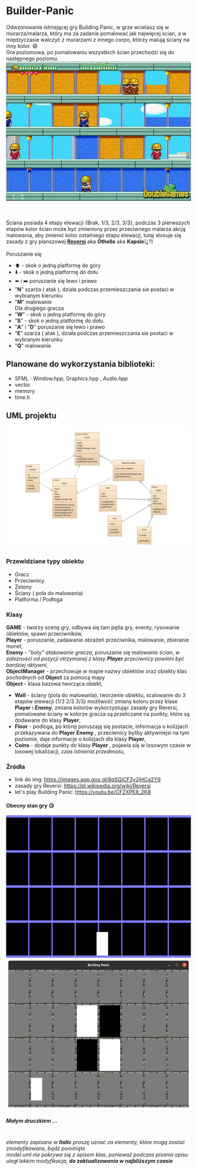 # Builder-Panic

Odwzorowanie istniejącej gry Building Panic, w grze wcielasz się w murarza/malarza, który ma za zadanie pomalować jak najwięcej ścian, a w międzyczasie walczyć z murarzami z innego corpo, którzy malują ściany na inny kolor. :smile: <br/>
Gra poziomowa, po pomalowaniu wszystkich ścian przechodzi się do następnego poziomu. <br/>
![Image of Building Panic](https://github.com/macnack/Builder-Panic/blob/master/images/building-panic_3_big.jpg)

<br/><br/>
Ściana posiada 4 etapy elewacji {Brak, 1/3, 2/3, 3/3}, podczas 3 pierwszych etapów kolor ścian może być zmieniony przez przeciwnego malarza akcją malowania, aby zmienić kolor ostatniego etapu elewacji, tutaj stosuje się zasady z gry planszowej [**Reversi**](https://pl.wikipedia.org/wiki/Reversi) aka **Othello** aka **Kapsle**(¿?) <br/>
<br/> Poruszanie się <br/>
* :arrow_up: - skok o jedną platformę do góry
* :arrow_down: - skok o jedną platformę do dołu
* :arrow_left: i :arrow_right: poruszanie się lewo i prawo
* "**N**" szarża ( atak ), działa podczas przemieszczania sie postaci w wybranym kierunku
* "**M**" malowanie
<br/> Dla drugiego gracza <br/>
* "**W**" - skok o jedną platformę do góry
* "**S**" - skok o jedną platformę do dołu
* "**A**" i "**D**" poruszanie się lewo i prawo
* "**E**" szarża ( atak ), działa podczas przemieszczania sie postaci w wybranym kierunku
* "**Q**" malowanie
## Planowane do wykorzystania biblioteki:

* SFML : Window.hpp, Graphics.hpp , *Audio.hpp*
* vector
* memory
* time.h

## UML projektu
![Image of UML model](https://github.com/macnack/Builder-Panic/blob/master/images/uml_model.png)

### Przewidziane typy obiektu
* Gracz
* Przeciwnicy
* Żetony
* Ściany ( pola do malowania)
* Platforma / Podłoga

### Klasy
**GAME** - tworzy scenę gry, odbywa się tam pętla gry, eventy, rysowanie obiektów, spawn przeciwników, <br/>
**Player** - poruszanie, zadawanie obrażeń przeciwnika, malowanie, zbieranie monet, <br/>
**Enemy** - *"boty" atakowanie gracza*, poruszanie się *malowanie ścian*, *w zależności od pozycji otrzymanej z klasy **Player** przeciwnicy powinni być bardziej aktywni*, <br/>
**ObjectManager** - przechowuje w mapie nazwy obiektów oraz obiekty klas pochodnych od **Object** za pomocą mapy <br/>
**Object** - klasa bazowa tworząca obiekt,
* **Wall** - ściany (pola do malowania), tworzenie obiektu, scalowanie do 3 etapów elewacji {1/3 2/3 3/3} możliwość zmiany koloru przez klase **Player** i ***Enemy***, zmiana kolorów wykorzystując zasady gry Reversi, pomalowane ściany w kolorze gracza są przeliczane na punkty, które są dodawane do klasy **Player**,
* **Floor** - podloga, po której poruszają się postacie, informacja o kolizjach przekazywana do **Player** **Enemy** , przeciwnicy byliby aktywniejsi na tym poziomie, daje informacje o kolizjach dla klasy **Player**,
* **Coins** - dodaje punkty do klasy **Player** , pojawia się w losowym czasie w losowej lokalizacji, *czas istnienia przedmiotu*,
### Żródła
- link do img: https://images.app.goo.gl/8qSQiCF2y2jHCg2Y9
- zasady gry Reversi: https://pl.wikipedia.org/wiki/Reversi
- let's play Building Panic: https://youtu.be/CFZXPE8_2K8

#### Obecny stan gry :disappointed_relieved:
![Image of gra right now](https://github.com/macnack/Builder-Panic/blob/master/images/scena.png)
![Image of board](https://github.com/macnack/Builder-Panic/blob/master/images/reversi_board.png)
##### Małym druczkiem ...
<br/>*elementy zapisane w **Italic** proszę uznać za elementy, które mogą zostać zmodyfikowane, bądź pominięte*
<br/>*model uml nie pokrywa się z opisem klas, ponieważ podczas pisania opisu uległ lekkim modyfikacja, **do zaktualizowania w najbliższym czasie***
